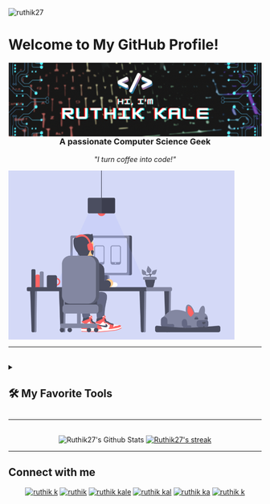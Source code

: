 <!-- Profile views till now -->
<p align="left"> <img src="https://komarev.com/ghpvc/?username=ruthik27&label=Profile%20views&color=0e75b6&style=flat" alt="ruthik27" /> </p>

# Welcome to My GitHub Profile!
<!--Banner added - created by using Canva -->
<img  align = "right" alt="banner" src = "src/banner_01.gif">
<!--Add readme-typing-svg - replace the below lines with it -->
<h3 align="center">A passionate Computer Science Geek</h3>
<p align="center"> <em>"I turn coffee into code!"</em> </p>



<img  align = "center" alt="Coding" width="450" src="src/Designer.gif">
<!-- 
## About Me
I'm passionate about technology and constantly seeking opportunities to expand my knowledge and skills. With a background in [mention your field or area of expertise], I love working on diverse projects and exploring new technologies. I enjoy collaborating with like-minded individuals and contributing to open-source communities.

## What You'll Find Here
In my repositories, you'll find a wide range of projects, including but not limited to:

- **[Project Name 1](link-to-repo)**: A brief description of the project and its purpose.
- **[Project Name 2](link-to-repo)**: An overview of the project and its key features.
- **[Project Name 3](link-to-repo)**: How this project addresses a specific challenge and the solutions it offers.

I believe in continuous learning and improvement, so you might come across repositories that showcase my experiments, prototypes, and learning projects. Feel free to explore and provide feedback if you find anything interesting or have suggestions for improvement.



- 🔭 I’m currently working on **ML Model Building**

- 🌱 I’m currently learning **Data Science**

- 👯 I’m looking to collaborate on **Data Science Projects**

- 💬 Ask me about **Web Scrapping**

- 📫 How to reach me **ruthikkale1@gmail.com**
<br>
-->



<!--
## &#x1f4c8; GitHub Stats
<a href="https://github.com/ruthik27">
  <img align="center" style="margin:0.5rem" src="https://github-readme-stats.vercel.app/api/top-langs/?username=Ruthik27&hide=html,css&title_color=ffffff&text_color=c9cacc&icon_color=4AB197&bg_color=1A2B34" />
</a>

<a href="https://github.com/Ruthik27">
  <img align="center" style="margin:0.5rem" src="https://github-readme-stats.vercel.app/api?username=Ruthik27&show_icons=true&line_height=27&count_private=true&title_color=ffffff&text_color=c9cacc&icon_color=4AB097&bg_color=1A2B34" alt="Ruthik's GitHub Stats" />
</a>
-->






<!--
<h3 align="left">Languages and Tools:</h3>
<h4>Web Develops:</h4>
<a href="https://www.djangoproject.com/" target="_blank"> <img src="https://raw.githubusercontent.com/devicons/devicon/master/icons/django/django-original.svg" 
-->
--- 
<br>
<details> 
  <summary><h2>🛠️ My Favorite Tools</h2></summary>
  <!-- Some badges are from https://github.com/Ileriayo/markdown-badges -->

  <h3>👨‍💻 Programming and Markup Languages</h3>

  <p>
      <a href="https://github.com/search?q=user%3ADenverCoder1+language%3Ac"><img alt="C" src="https://custom-icon-badges.demolab.com/badge/C-03599C.svg?logo=c-in-hexagon&logoColor=white"></a>
      <a href="https://github.com/search?q=user%3ADenverCoder1+language%3Acpp"><img alt="C++" src="https://custom-icon-badges.demolab.com/badge/C++-9C033A.svg?logo=cpp2&logoColor=white"></a>
      <a href="https://github.com/search?q=user%3ADenverCoder1+language%3Acss"><img alt="CSS" src="https://img.shields.io/badge/CSS-1572B6.svg?logo=css3&logoColor=white"></a>
      <a href="https://github.com/search?q=user%3ADenverCoder1+language%3Ahtml"><img alt="HTML" src="https://img.shields.io/badge/HTML-E34F26.svg?logo=html5&logoColor=white"></a>
      <a href="https://github.com/search?q=user%3ADenverCoder1+language%3Ajava"><img alt="Java" src="https://custom-icon-badges.demolab.com/badge/Java-007396.svg?logo=java&logoColor=white"></a>
      <a href="https://github.com/search?q=user%3ADenverCoder1+language%3Ajavascript"><img alt="JavaScript" src="https://img.shields.io/badge/JavaScript-F7DF1E.svg?logo=javascript&logoColor=black"></a>
      <a href="https://github.com/search?q=user%3ADenverCoder1+language%3Atex"><img alt="LaTeX" src="https://img.shields.io/badge/LaTeX-008080.svg?logo=LaTeX&logoColor=white"></a>
      <a href="https://github.com/search?q=user%3ADenverCoder1+language%3Amarkdown"><img alt="Markdown" src="https://img.shields.io/badge/Markdown-000000.svg?logo=markdown&logoColor=white"></a>
      <a href="https://github.com/search?q=user%3ADenverCoder1+language%3Ajavascript"><img alt="Node.js" src="https://img.shields.io/badge/Node.js-43853D.svg?logo=node.js&logoColor=white"></a>
      <a href="https://github.com/search?q=user%3ADenverCoder1+language%3Aphp"><img alt="PHP" src="https://img.shields.io/badge/PHP-777BB4.svg?logo=php&logoColor=white"></a>
      <a href="https://github.com/search?q=user%3ADenverCoder1+language%3Apython"><img alt="Python" src="https://img.shields.io/badge/Python-14354C.svg?logo=python&logoColor=white"></a>
      <a href="https://github.com/search?q=user%3ADenverCoder1+language%3Ar"><img alt="R" src="https://img.shields.io/badge/R-276DC3.svg?logo=r&logoColor=white"></a>
      <a href="https://github.com/search?q=user%3ADenverCoder1+language%3Asql"><img alt="SQL" src="https://custom-icon-badges.demolab.com/badge/SQL-025E8C.svg?logo=database&logoColor=white"></a>
      <a href="https://github.com/search?q=user%3ADenverCoder1+language%3AtypeScript"><img alt="TypeScript" src="https://img.shields.io/badge/TypeScript-007ACC.svg?logo=typescript&logoColor=white"></a>
  </p>

  <h3>🧰 Frameworks and Libraries</h3>

  <p>
      <a href="#"><img alt="Arduino" src="https://img.shields.io/badge/-Arduino-00979D?logo=Arduino&logoColor=white"></a>
      <a href="#"><img alt="Bootstrap" src="https://img.shields.io/badge/Bootstrap-7952B3.svg?logo=bootstrap&logoColor=white"></a>
      <a href="#"><img alt="Discord.py" src="https://custom-icon-badges.demolab.com/badge/Discord.py-0d1620.svg?logo=dpy"></a>
      <a href="#"><img alt="NumPy" src="https://img.shields.io/badge/Numpy-013243.svg?logo=numpy&logoColor=white"></a>
      <a href="#"><img alt="Pandas" src="https://img.shields.io/badge/Pandas-150458.svg?logo=pandas&logoColor=white"></a>
      <a href="#"><img alt="React" src="https://img.shields.io/badge/React-20232a.svg?logo=react&logoColor=%2361DAFB"></a>
      <a href="#"><img alt="TensorFlow" src="https://img.shields.io/badge/TensorFlow-FF6F00.svg?logo=TensorFlow&logoColor=white"></a>
  </p>

  <h3>🗄️ Databases and Cloud Hosting</h3>

  <p>
      <a href="#"><img alt="GitHub Pages" src="https://img.shields.io/badge/GitHub%20Pages-327FC7.svg?logo=github&logoColor=white"></a>
      <a href="#"><img alt="Heroku" src="https://img.shields.io/badge/Heroku-430098.svg?logo=heroku&logoColor=white"></a>
      <a href="#"><img alt="MongoDB" src ="https://img.shields.io/badge/MongoDB-4ea94b.svg?logo=mongodb&logoColor=white"></a>
      <a href="#"><img alt="MySQL" src="https://img.shields.io/badge/MySQL-00f.svg?logo=mysql&logoColor=white"></a>
      <a href="#"><img alt="Notion" src="https://img.shields.io/badge/Notion-010101.svg?logo=notion&logoColor=white"></a>
      <a href="#"><img alt="Oracle" src ="https://img.shields.io/badge/Oracle-F00000.svg?logo=oracle&logoColor=white"></a>
      <a href="#"><img alt="PostgreSQL" src ="https://img.shields.io/badge/PostgreSQL-316192.svg?logo=postgresql&logoColor=white"></a>
  </p>

  <h3>💻 Software and Tools</h3>

  <p>
      <a href="#"><img alt="Adobe" src="https://img.shields.io/badge/Adobe-FF0000.svg?logo=adobe&logoColor=white"></a>
      <a href="#"><img alt="Android" src="https://img.shields.io/badge/Android-3DDC84?logo=android&logoColor=white"></a>
      <a href="#"><img alt="Android Studio" src="https://img.shields.io/badge/Android%20Studio-008678.svg?logo=android-studio&logoColor=white"></a>
      <a href="#"><img alt="Brave" src="https://img.shields.io/badge/-Brave-FB542B?logo=brave&logoColor=white"></a>
      <a href="#"><img alt="Discord" src="https://img.shields.io/badge/-Discord-5865F2.svg?logo=discord&logoColor=white"></a>
      <a href="#"><img alt="Git" src="https://img.shields.io/badge/Git-F05033.svg?logo=git&logoColor=white"></a>
      <a href="#"><img alt="GitHub Desktop" src="https://img.shields.io/badge/GitHub%20Desktop-8034A9.svg?logo=github&logoColor=white"></a>
      <a href="#"><img alt="Google Sheets" src="https://img.shields.io/badge/Sheets-34A853.svg?logo=google%20sheets&logoColor=white"></a>
      <a href="#"><img alt="Jupyter" src="https://img.shields.io/badge/Jupyter-F37626.svg?logo=Jupyter&logoColor=white"></a>
      <a href="#"><img alt="Postman" src="https://img.shields.io/badge/Postman-FF6C37?logo=postman&logoColor=white"></a>
      <a href="#"><img alt="Stack Overflow" src="https://img.shields.io/badge/-Stack%20Overflow-FE7A16?logo=stack-overflow&logoColor=white"></a>
      <a href="#"><img alt="Visual Studio Code" src="https://img.shields.io/badge/Visual%20Studio%20Code-0078d7.svg?logo=visual-studio-code&logoColor=white"></a>
  </p>
</details>


<!--
Extra Pins over here:
<a href="https://github.com/Ruthik27/Web-Scrapping">
  <img align="left" src="https://github-readme-stats.vercel.app/api/pin/?username=ruthik27&repo=Web-Scrapping" />
</a>
<a href="https://github.com/Ruthik27/Grease-Monkey">
  <img align="right" src="https://github-readme-stats.vercel.app/api/pin/?username=ruthik27&repo=Grease-Monkey" />
</a>
-->

<!--
Badges over here
<p align="center"> <a href="https://github.com/ryo-ma/github-profile-trophy"><img src="https://github-profile-trophy.vercel.app/?username=ruthik27&theme=monokai&no-bg=true&no-frame=true&margin-w=30&column=4&row=2&rank=S,B,C,A,SECRET&theme=radical" alt="ruthik27" /></a> </p>
-->

---
<p align="center" >
<br>
<a>
  <img alt="Ruthik27's Github Stats" src="https://github-readme-stats.vercel.app/api/top-langs?username=ruthik27&size_weight=0&count_weight=1&langs_count=6&locale=en&layout=compact&theme=monokai&hide_progress=true&show_icons=true&include_all_commits=true&count_private=true&hide_border=true&bg_color=1F222E&title_color=F85D7F&icon_color=F8D866" height="192px"/>
</a>
<a href="https://github.com/Ruthik27/github-readme-streak-stats">
      <img title="🔥 Get streak stats for your profile at git.io/streak-stats" alt="Ruthik27's streak" src="https://streak-stats.demolab.com/?user=Ruthik27&theme=monokai-metallian&hide_border=true"/>
    </a>
<br>
</p>

---
## Connect with me 
<p align="center" >
 <a class = "xc" href="https://www.cloudskillsboost.google/public_profiles/93ac794c-affa-43c4-b837-f4abcf705138" target="blank"><img src="https://www.svgrepo.com/show/353805/google-cloud.svg" alt="ruthik k" height="40" width="40" /></a>
 <a class = "xc" href="https://medium.com/@ruthikkale27" target="blank"><img src="https://www.svgrepo.com/show/306392/medium.svg" alt="ruthik" height="40" width="40" /></a>
 <a class = "xc" href="https://www.linkedin.com/in/ruthik-kale/" target="blank"><img src="https://www.svgrepo.com/show/157006/linkedin.svg" alt="ruthik kale" height="40" width="40" /></a>
 <a class = "xc" href="https://www.instagram.com/ruthik_kale/" target="blank"><img src="https://www.svgrepo.com/show/303145/instagram-2-1-logo.svg" alt="ruthik kal" height="40" width="40" /></a>
 <a class = "xc" href="https://github.com/Ruthik27" target="blank"><img src="https://www.svgrepo.com/show/217753/github.svg" alt="ruthik ka" height="40" width="40" /></a>
 <a class = "xc" href="https://www.kaggle.com/ruthikkale" target="blank"><img src="https://www.svgrepo.com/show/306288/kaggle.svg" alt="ruthik k" height="40" width="40" /></a>
</p>

